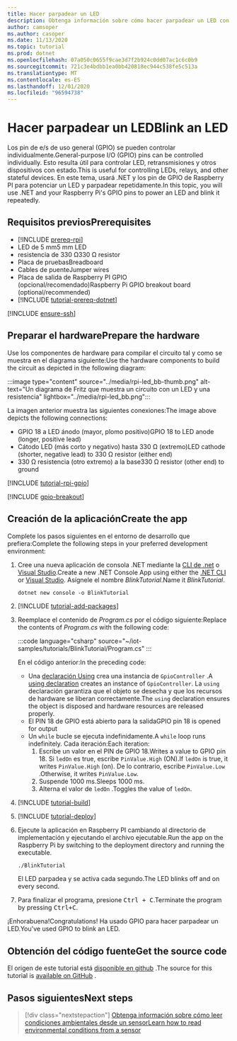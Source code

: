 ```yaml
---
title: Hacer parpadear un LED
description: Obtenga información sobre cómo hacer parpadear un LED con las bibliotecas de IoT de .NET.
author: camsoper
ms.author: casoper
ms.date: 11/13/2020
ms.topic: tutorial
ms.prod: dotnet
ms.openlocfilehash: 07a050c0655f9cae3d7f2b924c0dd07ac1c6c0b9
ms.sourcegitcommit: 721c3e4bdbb1ea0bb420818ec944c538fe5c513a
ms.translationtype: MT
ms.contentlocale: es-ES
ms.lasthandoff: 12/01/2020
ms.locfileid: "96594738"
---
```

# <a name="blink-an-led"></a><span data-ttu-id="ea61d-103">Hacer parpadear un LED</span><span class="sxs-lookup"><span data-stu-id="ea61d-103">Blink an LED</span></span>

<span data-ttu-id="ea61d-104">Los pin de e/s de uso general (GPIO) se pueden controlar individualmente.</span><span class="sxs-lookup"><span data-stu-id="ea61d-104">General-purpose I/O (GPIO) pins can be controlled individually.</span></span> <span data-ttu-id="ea61d-105">Esto resulta útil para controlar LED, retransmisiones y otros dispositivos con estado.</span><span class="sxs-lookup"><span data-stu-id="ea61d-105">This is useful for controlling LEDs, relays, and other stateful devices.</span></span> <span data-ttu-id="ea61d-106">En este tema, usará .NET y los pin de GPIO de Raspberry PI para potenciar un LED y parpadear repetidamente.</span><span class="sxs-lookup"><span data-stu-id="ea61d-106">In this topic, you will use .NET and your Raspberry Pi's GPIO pins to power an LED and blink it repeatedly.</span></span>

## <a name="prerequisites"></a><span data-ttu-id="ea61d-107">Requisitos previos</span><span class="sxs-lookup"><span data-stu-id="ea61d-107">Prerequisites</span></span>

- [!INCLUDE [prereq-rpi](../includes/prereq-rpi.md)]
- <span data-ttu-id="ea61d-108">LED de 5 mm</span><span class="sxs-lookup"><span data-stu-id="ea61d-108">5 mm LED</span></span>
- <span data-ttu-id="ea61d-109">resistencia de 330 Ω</span><span class="sxs-lookup"><span data-stu-id="ea61d-109">330 Ω resistor</span></span>
- <span data-ttu-id="ea61d-110">Placa de pruebas</span><span class="sxs-lookup"><span data-stu-id="ea61d-110">Breadboard</span></span>
- <span data-ttu-id="ea61d-111">Cables de puente</span><span class="sxs-lookup"><span data-stu-id="ea61d-111">Jumper wires</span></span>
- <span data-ttu-id="ea61d-112">Placa de salida de Raspberry PI GPIO (opcional/recomendado)</span><span class="sxs-lookup"><span data-stu-id="ea61d-112">Raspberry Pi GPIO breakout board (optional/recommended)</span></span>
- [!INCLUDE [tutorial-prereq-dotnet](../includes/tutorial-prereq-dotnet.md)]

[!INCLUDE [ensure-ssh](../includes/ensure-ssh.md)]

## <a name="prepare-the-hardware"></a><span data-ttu-id="ea61d-113">Preparar el hardware</span><span class="sxs-lookup"><span data-stu-id="ea61d-113">Prepare the hardware</span></span>

<span data-ttu-id="ea61d-114">Use los componentes de hardware para compilar el circuito tal y como se muestra en el diagrama siguiente:</span><span class="sxs-lookup"><span data-stu-id="ea61d-114">Use the hardware components to build the circuit as depicted in the following diagram:</span></span>

:::image type="content" source="../media/rpi-led_bb-thumb.png" alt-text="Un diagrama de Fritz que muestra un circuito con un LED y una resistencia" lightbox="../media/rpi-led_bb.png":::

<span data-ttu-id="ea61d-116">La imagen anterior muestra las siguientes conexiones:</span><span class="sxs-lookup"><span data-stu-id="ea61d-116">The image above depicts the following connections:</span></span>

- <span data-ttu-id="ea61d-117">GPIO 18 a LED ánodo (mayor, plomo positivo)</span><span class="sxs-lookup"><span data-stu-id="ea61d-117">GPIO 18 to LED anode (longer, positive lead)</span></span>
- <span data-ttu-id="ea61d-118">Cátodo LED (más corto y negativo) hasta 330 Ω (extremo)</span><span class="sxs-lookup"><span data-stu-id="ea61d-118">LED cathode (shorter, negative lead) to 330 Ω resistor (either end)</span></span>
- <span data-ttu-id="ea61d-119">330 Ω resistencia (otro extremo) a la base</span><span class="sxs-lookup"><span data-stu-id="ea61d-119">330 Ω resistor (other end) to ground</span></span>

[!INCLUDE [tutorial-rpi-gpio](../includes/tutorial-rpi-gpio.md)]

[!INCLUDE [gpio-breakout](../includes/gpio-breakout.md)]

## <a name="create-the-app"></a><span data-ttu-id="ea61d-120">Creación de la aplicación</span><span class="sxs-lookup"><span data-stu-id="ea61d-120">Create the app</span></span>

<span data-ttu-id="ea61d-121">Complete los pasos siguientes en el entorno de desarrollo que prefiera:</span><span class="sxs-lookup"><span data-stu-id="ea61d-121">Complete the following steps in your preferred development environment:</span></span>

1. <span data-ttu-id="ea61d-122">Cree una nueva aplicación de consola .NET mediante la [CLI de .net](../../core/tools/dotnet-new.md) o [Visual Studio](../../core/tutorials/with-visual-studio.md).</span><span class="sxs-lookup"><span data-stu-id="ea61d-122">Create a new .NET Console App using either the [.NET CLI](../../core/tools/dotnet-new.md) or [Visual Studio](../../core/tutorials/with-visual-studio.md).</span></span> <span data-ttu-id="ea61d-123">Asígnele el nombre *BlinkTutorial*.</span><span class="sxs-lookup"><span data-stu-id="ea61d-123">Name it *BlinkTutorial*.</span></span>

    ```dotnetcli
    dotnet new console -o BlinkTutorial
    ```

1. [!INCLUDE [tutorial-add-packages](../includes/tutorial-add-packages.md)]
1. <span data-ttu-id="ea61d-124">Reemplace el contenido de *Program.cs* por el código siguiente:</span><span class="sxs-lookup"><span data-stu-id="ea61d-124">Replace the contents of *Program.cs* with the following code:</span></span>

    :::code language="csharp" source="~/iot-samples/tutorials/BlinkTutorial/Program.cs" :::

    <span data-ttu-id="ea61d-125">En el código anterior:</span><span class="sxs-lookup"><span data-stu-id="ea61d-125">In the preceding code:</span></span>

    - <span data-ttu-id="ea61d-126">Una [declaración Using](../../csharp/whats-new/csharp-8.md#using-declarations) crea una instancia de `GpioController` .</span><span class="sxs-lookup"><span data-stu-id="ea61d-126">A [using declaration](../../csharp/whats-new/csharp-8.md#using-declarations) creates an instance of `GpioController`.</span></span> <span data-ttu-id="ea61d-127">La `using` declaración garantiza que el objeto se desecha y que los recursos de hardware se liberan correctamente.</span><span class="sxs-lookup"><span data-stu-id="ea61d-127">The `using` declaration ensures the object is disposed and hardware resources are released properly.</span></span>
    - <span data-ttu-id="ea61d-128">El PIN 18 de GPIO está abierto para la salida</span><span class="sxs-lookup"><span data-stu-id="ea61d-128">GPIO pin 18 is opened for output</span></span>
    - <span data-ttu-id="ea61d-129">Un `while` bucle se ejecuta indefinidamente.</span><span class="sxs-lookup"><span data-stu-id="ea61d-129">A `while` loop runs indefinitely.</span></span> <span data-ttu-id="ea61d-130">Cada iteración:</span><span class="sxs-lookup"><span data-stu-id="ea61d-130">Each iteration:</span></span>
        1. <span data-ttu-id="ea61d-131">Escribe un valor en el PIN de GPIO 18.</span><span class="sxs-lookup"><span data-stu-id="ea61d-131">Writes a value to GPIO pin 18.</span></span> <span data-ttu-id="ea61d-132">Si `ledOn` es true, escribe `PinValue.High` (ON).</span><span class="sxs-lookup"><span data-stu-id="ea61d-132">If `ledOn` is true, it writes `PinValue.High` (on).</span></span> <span data-ttu-id="ea61d-133">De lo contrario, escribe `PinValue.Low` .</span><span class="sxs-lookup"><span data-stu-id="ea61d-133">Otherwise, it writes `PinValue.Low`.</span></span>
        1. <span data-ttu-id="ea61d-134">Suspende 1000 ms.</span><span class="sxs-lookup"><span data-stu-id="ea61d-134">Sleeps 1000 ms.</span></span>
        1. <span data-ttu-id="ea61d-135">Alterna el valor de `ledOn` .</span><span class="sxs-lookup"><span data-stu-id="ea61d-135">Toggles the value of `ledOn`.</span></span>

1. [!INCLUDE [tutorial-build](../includes/tutorial-build.md)]
1. [!INCLUDE [tutorial-deploy](../includes/tutorial-deploy.md)]
1. <span data-ttu-id="ea61d-136">Ejecute la aplicación en Raspberry PI cambiando al directorio de implementación y ejecutando el archivo ejecutable.</span><span class="sxs-lookup"><span data-stu-id="ea61d-136">Run the app on the Raspberry Pi by switching to the deployment directory and running the executable.</span></span>

    ```bash
    ./BlinkTutorial
    ```

    <span data-ttu-id="ea61d-137">El LED parpadea y se activa cada segundo.</span><span class="sxs-lookup"><span data-stu-id="ea61d-137">The LED blinks off and on every second.</span></span>

1. <span data-ttu-id="ea61d-138">Para finalizar el programa, presione <kbd>Ctrl + C</kbd>.</span><span class="sxs-lookup"><span data-stu-id="ea61d-138">Terminate the program by pressing <kbd>Ctrl+C</kbd>.</span></span>

<span data-ttu-id="ea61d-139">¡Enhorabuena!</span><span class="sxs-lookup"><span data-stu-id="ea61d-139">Congratulations!</span></span> <span data-ttu-id="ea61d-140">Ha usado GPIO para hacer parpadear un LED.</span><span class="sxs-lookup"><span data-stu-id="ea61d-140">You've used GPIO to blink an LED.</span></span>

## <a name="get-the-source-code"></a><span data-ttu-id="ea61d-141">Obtención del código fuente</span><span class="sxs-lookup"><span data-stu-id="ea61d-141">Get the source code</span></span>

<span data-ttu-id="ea61d-142">El origen de este tutorial está [disponible en github](https://github.com/MicrosoftDocs/dotnet-iot-assets/tree/master/tutorials/BlinkTutorial) <span class="docon docon-navigate-external x-hidden-focus"></span> .</span><span class="sxs-lookup"><span data-stu-id="ea61d-142">The source for this tutorial is [available on GitHub](https://github.com/MicrosoftDocs/dotnet-iot-assets/tree/master/tutorials/BlinkTutorial) <span class="docon docon-navigate-external x-hidden-focus"></span>.</span></span>

## <a name="next-steps"></a><span data-ttu-id="ea61d-143">Pasos siguientes</span><span class="sxs-lookup"><span data-stu-id="ea61d-143">Next steps</span></span>

> [!div class="nextstepaction"]
> [<span data-ttu-id="ea61d-144">Obtenga información sobre cómo leer condiciones ambientales desde un sensor</span><span class="sxs-lookup"><span data-stu-id="ea61d-144">Learn how to read environmental conditions from a sensor</span></span>](../tutorials/temp-sensor.md)
